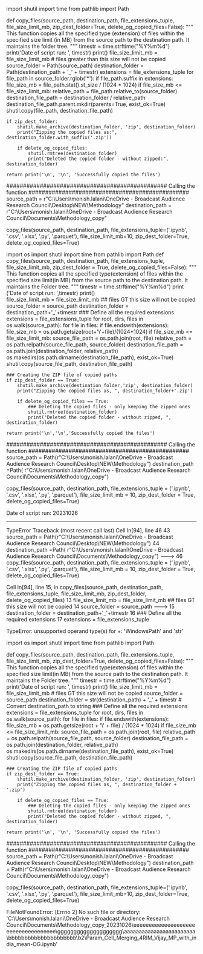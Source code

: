 import shutil
import time
from pathlib import Path

def copy_files(source_path, destination_path, file_extensions_tuple, file_size_limit_mb, zip_dest_folder=True, delete_og_copied_files=False):
    """
    This function copies all the specified type (extension) of files within the specified size limit (in MB) from the source path to the destination path.
    It maintains the folder tree.
    """
    timestr = time.strftime("%Y%m%d")
    print('Date of script run: ', timestr)
    print()
    file_size_limit_mb = file_size_limit_mb  # files greater than this size will not be copied
    source_folder = Path(source_path)
    destination_folder = Path(destination_path + '_' + timestr)
    extensions = file_extensions_tuple
    for file_path in source_folder.rglob('*'):
        if file_path.suffix in extensions:
            file_size_mb = file_path.stat().st_size / (1024 * 1024)
            if file_size_mb <= file_size_limit_mb:
                relative_path = file_path.relative_to(source_folder)
                destination_file_path = destination_folder / relative_path
                destination_file_path.parent.mkdir(parents=True, exist_ok=True)
                shutil.copy(file_path, destination_file_path)

    if zip_dest_folder:
        shutil.make_archive(destination_folder, 'zip', destination_folder)
        print("Zipping the copied files as:", destination_folder.with_suffix('.zip'))

        if delete_og_copied_files:
            shutil.rmtree(destination_folder)
            print("Deleted the copied folder - without zipped:", destination_folder)

    return print('\n', '\n', 'Successfully copied the files')


################################################ Calling the function ################################################
source_path = r"C:\Users\monish.lalani\OneDrive - Broadcast Audience Research Council\Desktop\NEW\Methodology"
destination_path = r"C:\Users\monish.lalani\OneDrive - Broadcast Audience Research Council\Documents\Methodology_copy"

copy_files(source_path, destination_path, file_extensions_tuple=('.ipynb', '.csv', '.xlsx', '.py', '.parquet'),
           file_size_limit_mb=10, zip_dest_folder=True, delete_og_copied_files=True)
           








import os
import shutil
import time
from pathlib import Path
def copy_files(source_path, destination_path, file_extensions_tuple, file_size_limit_mb, zip_dest_folder = True, delete_og_copied_files=False):
    """
This function copies all the specified type(extension) of files within the specified size limit(in MB) from the source path to the destination path.
It maintains the Folder tree.
"""
    timestr            = time.strftime("%Y%m%d")
    print ('Date of script run: ',timestr)
    print()    
    file_size_limit_mb = file_size_limit_mb ## files GT this size will not be copied
    source_folder      = source_path
    destination_folder = destination_path+'_'+timestr
    ### Define all the required extensions
    extensions         = file_extensions_tuple
    for root, dirs, files in os.walk(source_path):
        for file in files:
            if file.endswith(extensions):
                file_size_mb              = os.path.getsize(root+'\\'+file)/(1024*1024)
                if file_size_mb           <= file_size_limit_mb:
                    source_file_path      = os.path.join(root, file)
                    relative_path         = os.path.relpath(source_file_path, source_folder)
                    destination_file_path = os.path.join(destination_folder, relative_path)
                    os.makedirs(os.path.dirname(destination_file_path), exist_ok=True)
                    shutil.copy(source_file_path, destination_file_path)

    ### Creating the ZIP file of copied paths
    if zip_dest_folder == True:
        shutil.make_archive(destination_folder,'zip', destination_folder)
        print("Zipping the copied files as, ", destination_folder+'.zip')

        if delete_og_copied_files == True:
            ### Deleting the copied files - only keeping the zipped ones
            shutil.rmtree(destination_folder)
            print("Deleted the copied folder - without zipped, ", destination_folder)
    
    return print('\n','\n','Successfully copied the files')
            
            
################################################ Calling the function ################################################            
source_path = Path(r"C:\Users\monish.lalani\OneDrive - Broadcast Audience Research Council\Desktop\NEW\Methodology")
destination_path =Path( r"C:\Users\monish.lalani\OneDrive - Broadcast Audience Research Council\Documents\Methodology_copy")

copy_files(source_path, destination_path, file_extensions_tuple = ('.ipynb', '.csv', '.xlsx', '.py', '.parquet'), file_size_limit_mb = 10, zip_dest_folder = True, delete_og_copied_files=True)


Date of script run:  20231026

---------------------------------------------------------------------------
TypeError                                 Traceback (most recent call last)
Cell In[94], line 46
     43 source_path = Path(r"C:\Users\monish.lalani\OneDrive - Broadcast Audience Research Council\Desktop\NEW\Methodology")
     44 destination_path =Path( r"C:\Users\monish.lalani\OneDrive - Broadcast Audience Research Council\Documents\Methodology_copy")
---> 46 copy_files(source_path, destination_path, file_extensions_tuple = ('.ipynb', '.csv', '.xlsx', '.py', '.parquet'), file_size_limit_mb = 10, zip_dest_folder = True, delete_og_copied_files=True)

Cell In[94], line 15, in copy_files(source_path, destination_path, file_extensions_tuple, file_size_limit_mb, zip_dest_folder, delete_og_copied_files)
     13 file_size_limit_mb = file_size_limit_mb ## files GT this size will not be copied
     14 source_folder      = source_path
---> 15 destination_folder = destination_path+'_'+timestr
     16 ### Define all the required extensions
     17 extensions         = file_extensions_tuple

TypeError: unsupported operand type(s) for +: 'WindowsPath' and 'str'





import os
import shutil
import time
from pathlib import Path

def copy_files(source_path, destination_path, file_extensions_tuple, file_size_limit_mb, zip_dest_folder=True, delete_og_copied_files=False):
    """
    This function copies all the specified type(extension) of files within the specified size limit(in MB) from the source path to the destination path.
    It maintains the Folder tree.
    """
    timestr = time.strftime("%Y%m%d")
    print('Date of script run: ', timestr)
    print()
    file_size_limit_mb = file_size_limit_mb  # files GT this size will not be copied
    source_folder = source_path
    destination_folder = str(destination_path) + '_' + timestr  # Convert destination_path to string
    ### Define all the required extensions
    extensions = file_extensions_tuple
    for root, dirs, files in os.walk(source_path):
        for file in files:
            if file.endswith(extensions):
                file_size_mb = os.path.getsize(root + '\\' + file) / (1024 * 1024)
                if file_size_mb <= file_size_limit_mb:
                    source_file_path = os.path.join(root, file)
                    relative_path = os.path.relpath(source_file_path, source_folder)
                    destination_file_path = os.path.join(destination_folder, relative_path)
                    os.makedirs(os.path.dirname(destination_file_path), exist_ok=True)
                    shutil.copy(source_file_path, destination_file_path)

    ### Creating the ZIP file of copied paths
    if zip_dest_folder == True:
        shutil.make_archive(destination_folder, 'zip', destination_folder)
        print("Zipping the copied files as, ", destination_folder + '.zip')

        if delete_og_copied_files == True:
            ### Deleting the copied files - only keeping the zipped ones
            shutil.rmtree(destination_folder)
            print("Deleted the copied folder - without zipped, ", destination_folder)

    return print('\n', '\n', 'Successfully copied the files')


################################################ Calling the function ################################################
source_path = Path(r"C:\Users\monish.lalani\OneDrive - Broadcast Audience Research Council\Desktop\NEW\Methodology")
destination_path = Path(r"C:\Users\monish.lalani\OneDrive - Broadcast Audience Research Council\Documents\Methodology_copy")

copy_files(source_path, destination_path, file_extensions_tuple=('.ipynb', '.csv', '.xlsx', '.py', '.parquet'),
           file_size_limit_mb=10, zip_dest_folder=True, delete_og_copied_files=True)
           



FileNotFoundError: [Errno 2] No such file or directory: 'C:\\Users\\monish.lalani\\OneDrive - Broadcast Audience Research Council\\Documents\\Methodology_copy_20231026\\eeeeeeeeeeeeeeeeeeeeeeeeeeeeeeeeeeee\\gggggggggggggggggggg\\aaaaaaaaaaaaaaaaaaaaaaaa\\bbbbbbbbbbbbbbbbbbbbb\\b2\\Param_Cell_Merging_4RIM_Vijay_MP_with_india_mean-OG.ipynb'

